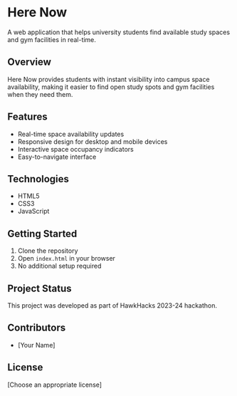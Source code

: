 # Here Now

A web application that helps university students find available study spaces and gym facilities in real-time.

## Overview
Here Now provides students with instant visibility into campus space availability, making it easier to find open study spots and gym facilities when they need them.

## Features
- Real-time space availability updates
- Responsive design for desktop and mobile devices
- Interactive space occupancy indicators
- Easy-to-navigate interface

## Technologies
- HTML5
- CSS3
- JavaScript

## Getting Started
1. Clone the repository
2. Open `index.html` in your browser
3. No additional setup required

## Project Status
This project was developed as part of HawkHacks 2023-24 hackathon.

## Contributors
- [Your Name]

## License
[Choose an appropriate license]
